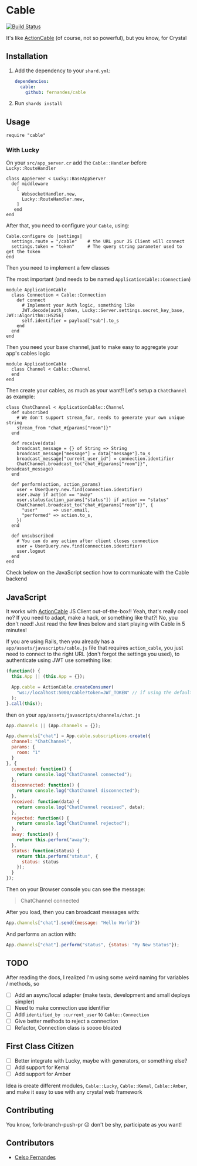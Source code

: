 # Cable

[![Build Status](https://travis-ci.com/fernandes/cable.svg?branch=master)](https://travis-ci.com/fernandes/cable)

It's like [ActionCable](https://guides.rubyonrails.org/action_cable_overview.html) (of course, not so powerful), but you know, for Crystal

## Installation

1. Add the dependency to your `shard.yml`:

   ```yaml
   dependencies:
     cable:
       github: fernandes/cable
   ```

2. Run `shards install`

## Usage

```crystal
require "cable"
```

### With Lucky

On your `src/app_server.cr` add the `Cable::Handler` before `Lucky::RouteHandler`

```crystal
class AppServer < Lucky::BaseAppServer
  def middleware
    [
      WebsocketHandler.new,
      Lucky::RouteHandler.new,
    ]
   end
end
```

After that, you need to configure your `Cable`, using:

```crystal
Cable.configure do |settings|
  settings.route = "/cable"    # the URL your JS Client will connect
  settings.token = "token"     # The query string parameter used to get the token
end
```

Then you need to implement a few classes

The most important (and needs to be named `ApplicationCable::Connection`)

```crystal
module ApplicationCable
  class Connection < Cable::Connection
    def connect
      # Implement your Auth logic, something like
      JWT.decode(auth_token, Lucky::Server.settings.secret_key_base, JWT::Algorithm::HS256)
      self.identifier = payload["sub"].to_s
    end
  end
end
```

Then you need your base channel, just to make easy to aggregate your app's cables logic

```crystal
module ApplicationCable
  class Channel < Cable::Channel
  end
end
```

Then create your cables, as much as your want!! Let's setup a `ChatChannel` as example:

```crystal
class ChatChannel < ApplicationCable::Channel
  def subscribed
    # We don't support stream_for, needs to generate your own unique string
    stream_from "chat_#{params["room"]}"
  end

  def receive(data)
    broadcast_message = {} of String => String
    broadcast_message["message"] = data["message"].to_s
    broadcast_message["current_user_id"] = connection.identifier
    ChatChannel.broadcast_to("chat_#{params["room"]}", broadcast_message)
  end

  def perform(action, action_params)
    user = UserQuery.new.find(connection.identifier)
    user.away if action == "away"
    user.status(action_params["status"]) if action == "status"
    ChatChannel.broadcast_to("chat_#{params["room"]}", {
      "user"      => user.email,
      "performed" => action.to_s,
    })
  end

  def unsubscribed
    # You can do any action after client closes connection
    user = UserQuery.new.find(connection.identifier)
    user.logout
  end
end
```

Check below on the JavaScript section how to communicate with the Cable backend

## JavaScript

It works with [ActionCable](https://www.npmjs.com/package/actioncable) JS Client out-of-the-box!! Yeah, that's really cool no? If you need to adapt, make a hack, or something like that?! No, you don't need! Just read the few lines below and start playing with Cable in 5 minutes!

If you are using Rails, then you already has a `app/assets/javascripts/cable.js` file that requires `action_cable`, you just need to connect to the right URL (don't forgot the settings you used), to authenticate using JWT use something like:

```js
(function() {
  this.App || (this.App = {});

  App.cable = ActionCable.createConsumer(
    "ws://localhost:5000/cable?token=JWT_TOKEN" // if using the default options
  );
}.call(this));
```

then on your `app/assets/javascripts/channels/chat.js`

```js
App.channels || (App.channels = {});

App.channels["chat"] = App.cable.subscriptions.create({
  channel: "ChatChannel",
  params: {
    room: "1"
  }
}, {
  connected: function() {
    return console.log("ChatChannel connected");
  },
  disconnected: function() {
    return console.log("ChatChannel disconnected");
  },
  received: function(data) {
    return console.log("ChatChannel received", data);
  },
  rejected: function() {
    return console.log("ChatChannel rejected");
  },
  away: function() {
    return this.perform("away");
  },
  status: function(status) {
    return this.perform("status", {
      status: status
    });
  }
});
```

Then on your Browser console you can see the message:

> ChatChannel connected

After you load, then you can broadcast messages with:

```js
App.channels["chat"].send({message: "Hello World"})
```

And performs an action with:

```js
App.channels["chat"].perform("status", {status: "My New Status"});
```

## TODO

After reading the docs, I realized I'm using some weird naming for variables / methods, so

- [ ] Add an async/local adapter (make tests, development and small deploys simpler)
- [ ] Need to make connection use identifier
- [ ] Add `identified_by :current_user` to `Cable::Connection`
- [ ] Give better methods to reject a connection
- [ ] Refactor, Connection class is soooo bloated

## First Class Citizen

- [ ] Better integrate with Lucky, maybe with generators, or something else?
- [ ] Add support for Kemal
- [ ] Add support for Amber

Idea is create different modules, `Cable::Lucky`, `Cable::Kemal`, `Cable::Amber`, and make it easy to use with any crystal web framework

## Contributing

You know, fork-branch-push-pr 😉 don't be shy, participate as you want!

## Contributors

- [Celso Fernandes](https://github.com/fernandes)
